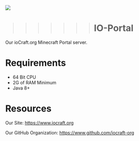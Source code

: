 ![](https://www.iocraft.org/mini.png)
>>>>>>> # IO-Portal
Our ioCraft.org Minecraft Portal server.
# Requirements
- 64 Bit CPU
- 2G of RAM Minimum
- Java 8+
# Resources
Our Site: https://www.iocraft.org

Our GitHub Organization: https://www.github.com/iocraft-org

